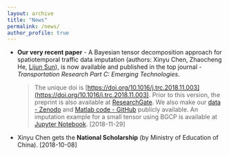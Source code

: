 ```yaml
---
layout: archive
title: "News"
permalink: /news/
author_profile: true
---
```


- **Our very recent paper** - A Bayesian tensor decomposition approach for spatiotemporal traffic data imputation (authors: Xinyu Chen, Zhaocheng He, [Lijun Sun](https://lijunsun.github.io/)), is now available and published in the top journal - *Transportation Research Part C: Emerging Technologies*.

  >The unique doi is [https://doi.org/10.1016/j.trc.2018.11.003](https://doi.org/10.1016/j.trc.2018.11.003). Prior to this version, the preprint is also available at [ResearchGate](https://www.researchgate.net/publication/329177786_A_Bayesian_tensor_decomposition_approach_for_spatiotemporal_traffic_data_imputation). We also make our [data - Zenodo](http://doi.org/10.5281/zenodo.1205229) and [Matlab code - GitHub](https://github.com/lijunsun/bgcp_imputation) publicly available. An imputation example for a small tensor using BGCP is available at [Jupyter Notebook](https://nbviewer.jupyter.org/github/xinychen/transdim/blob/master/BGCP_example.ipynb). [2018-11-29]

- Xinyu Chen gets the **National Scholarship** (by Ministry of Education of China). [2018-10-08]
